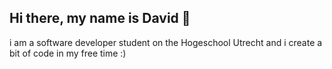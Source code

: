 ## Hi there, my name is David 👋
i am a software developer student on the Hogeschool Utrecht
and i create a bit of code in my free time :)


